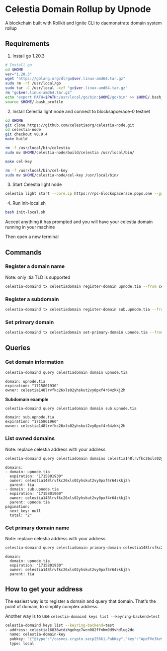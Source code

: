 # Celestia Domain Rollup by Upnode

A blockchain built with Rollkit and Ignite CLI to daemonstrate domain system rollup

## Requirements

1. Install go 1.20.3

```bash
# Install go
cd $HOME
ver="1.20.3"
wget "https://golang.org/dl/go$ver.linux-amd64.tar.gz"
sudo rm -rf /usr/local/go
sudo tar -C /usr/local -xzf "go$ver.linux-amd64.tar.gz"
rm "go$ver.linux-amd64.tar.gz"
echo "export PATH=$PATH:/usr/local/go/bin:$HOME/go/bin" >> $HOME/.bash_profile
source $HOME/.bash_profile
```

2. Install Celestia light node and connect to blocksapcerace-0 testnet

```bash
cd $HOME 
git clone https://github.com/celestiaorg/celestia-node.git 
cd celestia-node 
git checkout v0.9.4 
make build

rm -f /usr/local/bin/celestia
sudo mv $HOME/celestia-node/build/celestia /usr/local/bin/

make cel-key

rm -f /usr/local/bin/cel-key
sudo mv $HOME/celestia-node/cel-key /usr/local/bin/
```

3. Start Celestia light node

```bash
celestia light start --core.ip https://rpc-blockspacerace.pops.one --gateway --gateway.addr 127.0.0.1 --gateway.port 26659 --p2p.network blockspacerace
```

4. Run init-local.sh

```bash
bash init-local.sh
```

Accept anything it has prompted and you will have your celestia domain running in your machine

Then open a new terminal

## Commands

### Register a domain name

Note: only .tia TLD is supported

```bash
celestia-domaind tx celestiadomain register-domain upnode.tia --from celestia-domain-key --keyring-backend test --chain-id celestia-domain
```

### Register a subdomain

```bash
celestia-domaind tx celestiadomain register-domain sub.upnode.tia --from celestia-domain-key --keyring-backend test --chain-id celestia-domain
```

### Set primary domain

```bash
celestia-domaind tx celestiadomain set-primary-domain upnode.tia --from celestia-domain-key --keyring-backend test --chain-id celestia-domain
```

## Queries

### Get domain information

```bash
celestia-domaind query celestiadomain domain upnode.tia
```

```
domain: upnode.tia
expiration: "1715801930"
owner: celestia148lrvfkc26xls02yhskut2vy0pxf4r64zkkj2h
```

**Subdomain example**

```bash
celestia-domaind query celestiadomain domain sub.upnode.tia
```

```
domain: sub.upnode.tia
expiration: "1715801960"
owner: celestia148lrvfkc26xls02yhskut2vy0pxf4r64zkkj2h
```

### List owned domains

Note: replace celestia address with your address

```bash
celestia-domaind query celestiadomain domains celestia148lrvfkc26xls02yhskut2vy0pxf4r64zkkj2h
```

```
domains:
- domain: upnode.tia
  expiration: "1715801930"
  owner: celestia148lrvfkc26xls02yhskut2vy0pxf4r64zkkj2h
  parent: tia
- domain: sub.upnode.tia
  expiration: "1715801960"
  owner: celestia148lrvfkc26xls02yhskut2vy0pxf4r64zkkj2h
  parent: upnode.tia
pagination:
  next_key: null
  total: "2"
```

### Get primary domain name

Note: replace celestia address with your address

```bash
celestia-domaind query celestiadomain primary-domain celestia148lrvfkc26xls02yhskut2vy0pxf4r64zkkj2h
```

```
domain:
  domain: upnode.tia
  expiration: "1715801930"
  owner: celestia148lrvfkc26xls02yhskut2vy0pxf4r64zkkj2h
  parent: tia
```

## How to get your address

The easiest way is to register a domain and query that domain. That's the point of domain, to simplify complex address.

Another way is to use `celestia-domaind keys list --keyring-backend=test`

```bash
celestia-domaind keys list --keyring-backend=test
- address: celestia16836wtdzhgehqc7wcn082ffnhm9d9vhdlug2dc
  name: celestia-domain-key
  pubkey: '{"@type":"/cosmos.crypto.secp256k1.PubKey","key":"ApeFVo3kvS5eaOjfg9m/+sLRBPf1abUDIphMzZOuBf8x"}'
  type: local
```
